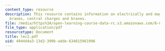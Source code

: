 ```yaml
---
content_type: resource
description: This resource contains information on electrically and magnetically charged
  branes, central charges and branes.
file: /media/https%3A/open-learning-course-data-rc.s3.amazonaws.com/8-871-selected-topics-in-theoretical-particle-physics-branes-and-gauge-theory-dynamics-fall-2004/4944d4a313d2399badde634815961996_lec2.pdf
file_type: application/pdf
resourcetype: Document
title: lec2.pdf
uid: 4944d4a3-13d2-399b-adde-634815961996
---
```

